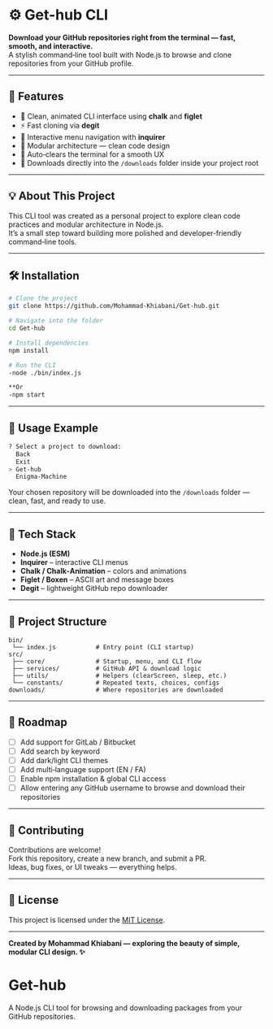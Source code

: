 # ⚙️ Get-hub CLI

**Download your GitHub repositories right from the terminal — fast, smooth, and interactive.**  
A stylish command‑line tool built with Node.js to browse and clone repositories from your GitHub profile.

---

## 🚀 Features
- 🎨 Clean, animated CLI interface using **chalk** and **figlet**
- ⚡ Fast cloning via **degit**
- 🧭 Interactive menu navigation with **inquirer**
- 🧱 Modular architecture — clean code design
- 🧹 Auto‑clears the terminal for a smooth UX
- 💾 Downloads directly into the `/downloads` folder inside your project root

---

## 💡 About This Project
This CLI tool was created as a personal project to explore clean code practices and modular architecture in Node.js.  
It’s a small step toward building more polished and developer‑friendly command‑line tools.

---

## 🛠️ Installation

```bash
# Clone the project
git clone https://github.com/Mohammad-Khiabani/Get-hub.git

# Navigate into the folder
cd Get-hub

# Install dependencies
npm install

# Run the CLI
-node ./bin/index.js

**Or
-npm start
```

---

## 🧩 Usage Example

```bash
? Select a project to download:
  Back
  Exit
> Get-hub
  Enigma-Machine
```

Your chosen repository will be downloaded into the `/downloads` folder — clean, fast, and ready to use.

---

## 🧠 Tech Stack
- **Node.js (ESM)**  
- **Inquirer** – interactive CLI menus  
- **Chalk / Chalk‑Animation** – colors and animations  
- **Figlet / Boxen** – ASCII art and message boxes  
- **Degit** – lightweight GitHub repo downloader  

---

## 🧱 Project Structure

```
bin/
 └── index.js           # Entry point (CLI startup)
src/
 ├── core/              # Startup, menu, and CLI flow
 ├── services/          # GitHub API & download logic
 ├── utils/             # Helpers (clearScreen, sleep, etc.)
 └── constants/         # Repeated texts, choices, configs
downloads/              # Where repositories are downloaded
```

---

## 🔮 Roadmap
- [ ] Add support for GitLab / Bitbucket  
- [ ] Add search by keyword  
- [ ] Add dark/light CLI themes  
- [ ] Add multi‑language support (EN / FA)  
- [ ] Enable npm installation & global CLI access  
- [ ] Allow entering any GitHub username to browse and download their repositories  

---

## 🤝 Contributing
Contributions are welcome!  
Fork this repository, create a new branch, and submit a PR.  
Ideas, bug fixes, or UI tweaks — everything helps.

---

## 📜 License
This project is licensed under the [MIT License](./LICENSE).

---

**Created by Mohammad Khiabani — exploring the beauty of simple, modular CLI design. ✨**
# Get-hub
A Node.js CLI tool for browsing and downloading packages from your GitHub repositories.
